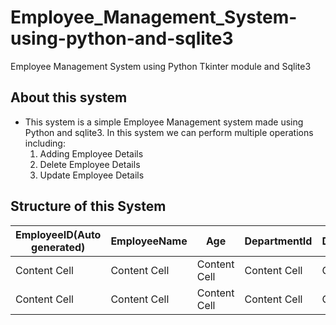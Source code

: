 # Employee_Management_System-using-python-and-sqlite3
Employee Management System using Python Tkinter module and Sqlite3

## About this system
- This system is a simple Employee Management system made using Python and sqlite3. In this system we can perform multiple operations including: 
    1. Adding Employee Details
    2. Delete Employee Details
    3. Update Employee Details

## Structure of this System

| EmployeeID(Auto generated)  | EmployeeName   |      Age      | DepartmentId | DepartmentName |
| -------------------------   | -------------  | -----------   | ------------ | -------------- |
| Content Cell                | Content Cell   | Content Cell  | Content Cell |  Content cell  | 
| Content Cell                | Content Cell   | Content Cell  | Content Cell |  Content cell  |



